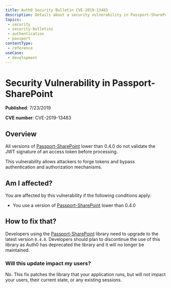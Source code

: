 ```yaml
---
title: Auth0 Security Bulletin CVE-2019-13483
description: Details about a security vulnerability in Passport-SharePoint 
topics:
 - security
 - security-bulletins
 - authentication
 - passport
contentType:
 - reference
useCase:
 - development
---
```


# Security Vulnerability in Passport-SharePoint

**Published**: 7/23/2019

**CVE number**: CVE-2019-13483

## Overview

All versions of [Passport-SharePoint](https://github.com/auth0/passport-sharepoint) lower than 0.4.0 do not validate the JWT signature of an access token before processing.

This vulnerability allows attackers to forge tokens and bypass authentication and authorization mechanisms.

## Am I affected?

You are affected by this vulnerability if the following conditions apply:

- You use a version of [Passport-SharePoint](https://github.com/auth0/passport-sharepoint) lower than 0.4.0

## How to fix that?

Developers using the [Passport-SharePoint](https://github.com/auth0/passport-sharepoint) library need to upgrade to the latest version `0.4.0`. Developers should plan to discontinue the use of this library as Auth0 has deprecated the library and it will no longer be maintained.


### Will this update impact my users?

No. This fix patches the library that your application runs, but will not impact your users, their current state, or any existing sessions.
